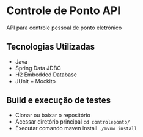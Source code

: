 # Controle de Ponto API

API para controle pessoal de ponto eletrônico

## Tecnologias Utilizadas

- Java
- Spring Data JDBC
- H2 Embedded Database
- JUnit + Mockito

## Build e execução de testes

- Clonar ou baixar o repositório
- Acessar diretório principal `cd controleponto/`
- Executar comando maven install `./mvnw install`


